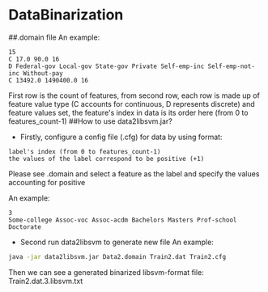 # DataBinarization
##.domain file
An example:
```
15
C 17.0 90.0 16
D Federal-gov Local-gov State-gov Private Self-emp-inc Self-emp-not-inc Without-pay
C 13492.0 1490400.0 16
```
First row is the count of features, from second row, each row is made up of feature value type (C accounts for continuous, D represents discrete) and feature values set, the feature's index in data is its order here (from 0 to features_count-1)
##How to use data2libsvm.jar?
- Firstly, configure a config file (.cfg) for data by using format:
```
label's index (from 0 to features_count-1)
the values of the label correspond to be positive (+1)
```
Please see .domain and select a feature as the label and specify the values accounting for positive 

An example:
```
3
Some-college Assoc-voc Assoc-acdm Bachelors Masters Prof-school Doctorate
```
- Second run data2libsvm to generate new file
An example:
```bash
java -jar data2libsvm.jar Data2.domain Train2.dat Train2.cfg
```
Then we can see a generated binarized libsvm-format file: Train2.dat.3.libsvm.txt

